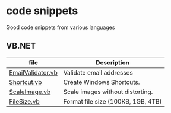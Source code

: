 # code snippets
Good code snippets from various languages

## VB.NET


file | Description
--- | ---
[EmailValidator.vb](../master/VB.NET/EmailValidator.vb) | Validate email addresses
[Shortcut.vb](../master/VB.NET/Shortcut.vbb) | Create Windows Shortcuts.
[ScaleImage.vb](../master/VB.NET/ScaleImage.vb) | Scale images without distorting.
[FileSize.vb](../master/VB.NET/FileSize.vb) | Format file size (100KB, 1GB, 4TB)